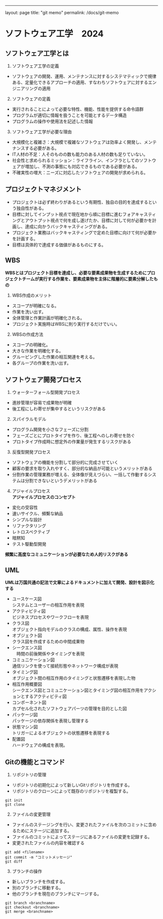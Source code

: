 ---
layout: page
title: "git memo"
permalink: /docs/git-memo

# ソフトウェア工学　2024  

## ソフトウェア工学とは
1. ソフトウェア工学の定義
  - ソフトウェアの開発、運用、メンテナンスに対するシステマティックで規律ある、定量化できるアプローチの適用、すなわちソフトウェアに対するエンジニアリングの適用
2. ソフトウェアの定義
  - 実行されることによって必要な特性、機能、性能を提供する命令語群
  - プログラムが適切に情報を扱うことを可能とするデータ構造
  - プログラムの操作や使用法を記述した情報
3. ソフトウェア工学が必要な理由
  - 大規模化と複雑さ：大規模で複雑なソフトウェアは効率よく開発し、メンテナンスする必要がある。
  - IT人材の不足：人そのものの数も能力のある人材の数も足りていない。
  - 社会性と求められるミッション：ライフライン、インフラとしてのソフトウェアが増加し、不測の事態にも対応できるものである必要がある。
  - 不確実性の増大：ニーズに対応したソフトウェアの開発が求められる。

## プロジェクトマネジメント
  - プロジェクトは必ず終わりがあるという有期性、独自の目的を達成するという独自性がある。
  - 目標に対してインプット視点で現在地から順に目標に進むフォアキャスティングとアウトプット視点で何を成し遂げたか、目標に対して何が必要かを計画し、達成に向かうバックキャスティングがある。
  - プロジェクト業務はバックキャスティングで定めた目標に向けて何が必要かを計画する。
  - 目標は具体的で達成する価値があるものにする。

## WBS
**WBSとはプロジェクト目標を達成し、必要な要素成果物を生成するためにプロジェクトチームが実行する作業を、要素成果物を主体に階層的に要素分解したもの**
1. WBS作成のメリット
  - スコープが明確になる。
  - 作業を洗い出す。
  - 全体管理と作業計画が明確化される。
  - プロジェクト実施時はWBSに則り実行するだけでいい。
2. WBSの作成方法
  - スコープの明確化。
  - 大きな作業を明確化する。
  - グルーピングした作業の相互関連を考える。
  - 各グループの作業を洗い出す。

## ソフトウェア開発プロセス
1. ウォーターフォール型開発プロセス
  - 進捗管理が容易で成果物が明確
  - 後工程にしわ寄せが集中するというリスクがある
2. スパイラルモデル
  - プログラム開発を小さなフェーズに分割
  - フェーズごとにプロトタイプを作り、後工程へのしわ寄せを防ぐ
  - プロトタイプ作成時に想定外の作業量が発生するリスクがある
3. 反復型開発プロセス
  - ソフトウェアの機能を分割して部分的に完成させていく
  - 顧客の要求を取り入れやすく、部分的な納品が可能というメリットがある
  - 分割作業の管理業務が増える、全体像が見えづらい、一括して作動するシステムは分割できないというデメリットがある
4. アジャイルプロセス  
**アジャイルプロセスのコンセプト**
  - 変化の受容性
  - 速いサイクル、頻繫な納品
  - シンプルな設計
  - リファクタリング
  - レトロスペクティブ
  - 暗黙知
  - テスト駆動型開発  
  
**頻繁に高度なコミュニケーションが必要なため人的リスクがある**
## UML
**UMLは万国共通の記法で文章によるドキュメントに加えて開発、設計を図示化する**
  - ユースケース図  
    システムとユーザーの相互作用を表現
  - アクティビティ図  
    ビジネスプロセスやワークフローを表現
  - クラス図  
    オブジェクト指向モデルのクラスの構成、属性、操作を表現
  - オブジェクト図  
    クラス図を作成するための中間成果物
  - シークエンス図  
   　時間の前後関係やタイミングを表現
  - コミュニケーション図  
    通信リンクを使って接続形態やネットワーク構成が表現
  - タイミング図  
    オブジェクト間の相互作用のタイミングと状態遷移を表現した物
  - 相互作用概要図  
    シークエンス図とコミュニケーション図とタイミング図の相互作用をアクションとするアクティビティ図
  - コンポーネント図  
    カプセル化されたソフトウェアパーツの管理を目的とした図
  - パッケージ図  
    パッケージの依存関係を表現し管理する
  - 状態マシン図  
    トリガーによるオブジェクトの状態遷移を表現する
  - 配置図  
    ハードウェアの構成を表現。

## Gitの機能とコマンド
1. リポジトリの管理  
  - リポジトリの初期化によって新しいGitリポジトリを作成する。
  - リポジトリのクローンによって既存のリポジトリを複製する。
  ```
  git init  
  git clone 
  ```
2. ファイルの変更管理
  - ファイルのステージングを行い、変更されたファイルを次のコミットに含めるためにステージに追加する。
  - ファイルのコミットによってステージにあるファイルの変更を記録する。
  - 変更されたファイルの内容を確認する
  ```
  git add <filename>
  git commit -m "コミットメッセージ"
  git diff
  ```
3. ブランチの操作
  - 新しいブランチを作成する。
  - 別のブランチに移動する。
  - 他のブランチを現在のブランチにマージする。
  ```
  git branch <branchname>
  git checkout <branchname>
  git merge <branchname>
  ```